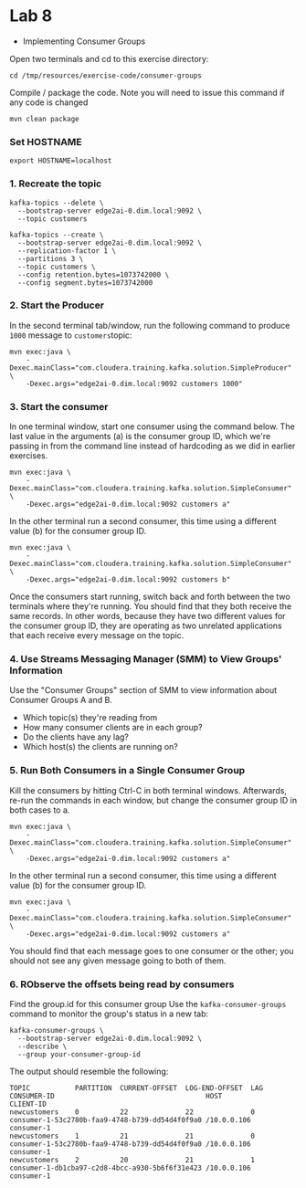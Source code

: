 # Lab 8

- Implementing Consumer Groups 

Open two terminals and cd to this exercise directory:

```
cd /tmp/resources/exercise-code/consumer-groups
```
Compile / package the code. Note you will need to issue this command if any code is changed

```
mvn clean package
```

### Set HOSTNAME

```
export HOSTNAME=localhost
```

### 1. Recreate the topic


``` 
kafka-topics --delete \
  --bootstrap-server edge2ai-0.dim.local:9092 \
  --topic customers
```

``` 
kafka-topics --create \
  --bootstrap-server edge2ai-0.dim.local:9092 \
  --replication-factor 1 \
  --partitions 3 \
  --topic customers \
  --config retention.bytes=1073742000 \
  --config segment.bytes=1073742000
  ```

### 2. Start the Producer

In the second terminal tab/window, run the following command to produce `1000` message to `customers`topic:

``` 
mvn exec:java \
    -Dexec.mainClass="com.cloudera.training.kafka.solution.SimpleProducer" \
    -Dexec.args="edge2ai-0.dim.local:9092 customers 1000"
``` 
 
### 3. Start the consumer

In one terminal window, start one consumer using the command below. The last value in the arguments (a) is the consumer group ID, 
which we're passing in from the command line instead of hardcoding as we did in earlier exercises.


``` 
mvn exec:java \
    -Dexec.mainClass="com.cloudera.training.kafka.solution.SimpleConsumer" \
    -Dexec.args="edge2ai-0.dim.local:9092 customers a"
```

In the other terminal run a second consumer, this time using a different value (b) for the consumer group ID.

``` 
mvn exec:java \
    -Dexec.mainClass="com.cloudera.training.kafka.solution.SimpleConsumer" \
    -Dexec.args="edge2ai-0.dim.local:9092 customers b"
```

Once the consumers start running, switch back and forth between the two terminals where they're running. 
You should find that they both receive the same records. In other words, because they have two different values for 
the consumer group ID, they are operating as two unrelated applications that each receive every message on the topic.


### 4. Use Streams Messaging Manager (SMM) to View Groups' Information

Use the "Consumer Groups" section of SMM to view information about Consumer Groups A and B.

- Which topic(s) they're reading from
- How many consumer clients are in each group?
- Do the clients have any lag?
- Which host(s) the clients are running on?


### 5. Run Both Consumers in a Single Consumer Group

Kill the consumers by hitting Ctrl-C in both terminal windows. 
Afterwards, re-run the commands in each window, but change the consumer group ID in both cases to a.

``` 
mvn exec:java \
    -Dexec.mainClass="com.cloudera.training.kafka.solution.SimpleConsumer" \
    -Dexec.args="edge2ai-0.dim.local:9092 customers a"
```

In the other terminal run a second consumer, this time using a different value (b) for the consumer group ID.

``` 
mvn exec:java \
    -Dexec.mainClass="com.cloudera.training.kafka.solution.SimpleConsumer" \
    -Dexec.args="edge2ai-0.dim.local:9092 customers a"
```

You should find that each message goes to one consumer or the other; you should not see any given message going to both of them.


### 6. RObserve the offsets being read by consumers

Find the group.id for this consumer group
Use the `kafka-consumer-groups` command to monitor the group's status in a new tab:

```
kafka-consumer-groups \
  --bootstrap-server edge2ai-0.dim.local:9092 \
  --describe \
  --group your-consumer-group-id
````
The output should resemble the following:

```
TOPIC           PARTITION  CURRENT-OFFSET  LOG-END-OFFSET  LAG CONSUMER-ID                                     HOST            CLIENT-ID
newcustomers    0          22              22              0   consumer-1-53c2780b-faa9-4748-b739-dd54d4f0f9a0 /10.0.0.106     consumer-1
newcustomers    1          21              21              0   consumer-1-53c2780b-faa9-4748-b739-dd54d4f0f9a0 /10.0.0.106     consumer-1
newcustomers    2          20              21              1   consumer-1-db1cba97-c2d8-4bcc-a930-5b6f6f31e423 /10.0.0.106     consumer-1
```

